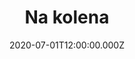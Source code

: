 ---
title: Na kolena
status: Published
date: 2020-07-01T12:00:00.000Z
text: |-
  Táhněte do háje - všichni pryč\
  Chtěl jsem jít do ráje a nemám klíč\
  Jak si tu můžete takhle žrát?\
  Ztratil jsem holku, co jí mám rád

  Napravo, nalevo nebudu mít klid\
  Dala mi najevo, že mě nechce mít\
  Zbitej a špinavej, tancuju sám\
  Váš pohled káravej už dávno znám

  [: Pořád jen: Na kolena, na kolena, na kolena, na kolena Jé, jé, jé :] 3x\
  Je to tak a vaše saka vám posere pták

  Cigáro do koutku si klidně dám\
  Tuhletu pochoutku vychutnám sám\
  Kašlu vám na bonton, Bejby si chytrej chlap\
  Sere mě Tichej Don a ten váš tupej dav

  [: Pořád jen: Na kolena, na kolena, na kolena, na kolena Jé, jé, jé :] 3x\
  Je to tak a tenhle barák Vám posere pták
---